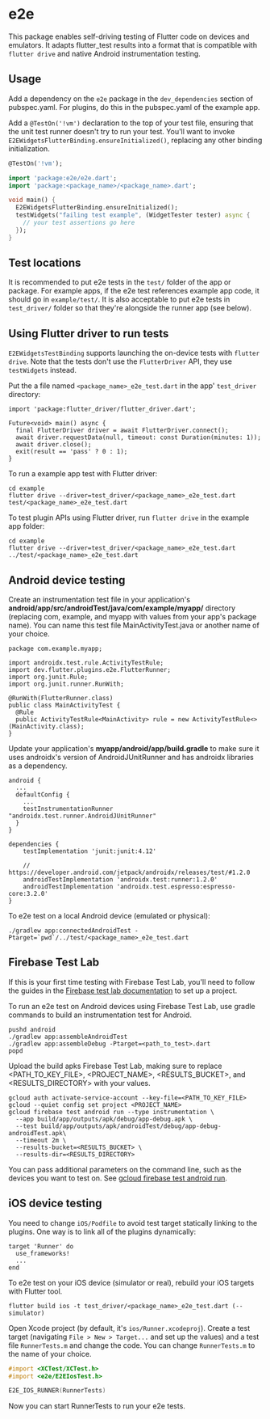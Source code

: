 # e2e

This package enables self-driving testing of Flutter code on devices and emulators.
It adapts flutter_test results into a format that is compatible with `flutter drive`
and native Android instrumentation testing.

## Usage

Add a dependency on the `e2e` package in the
`dev_dependencies` section of pubspec.yaml. For plugins, do this in the
pubspec.yaml of the example app.

Add a `@TestOn('!vm')` declaration to the top of your test file, ensuring
that the unit test runner doesn't try to run your test. You'll want to
invoke `E2EWidgetsFlutterBinding.ensureInitialized()`, replacing any other
binding initialization.

```dart
@TestOn('!vm');

import 'package:e2e/e2e.dart';
import 'package:<package_name>/<package_name>.dart';

void main() {
  E2EWidgetsFlutterBinding.ensureInitialized();
  testWidgets("failing test example", (WidgetTester tester) async {
    // your test assertions go here
  });
}
```

## Test locations

It is recommended to put e2e tests in the `test/` folder of the app or package.
For example apps, if the e2e test references example app code, it should go in
`example/test/`. It is also acceptable to put e2e tests in `test_driver/` folder
so that they're alongside the runner app (see below).

## Using Flutter driver to run tests

`E2EWidgetsTestBinding` supports launching the on-device tests with `flutter drive`.
Note that the tests don't use the `FlutterDriver` API, they use `testWidgets` instead.

Put the a file named `<package_name>_e2e_test.dart` in the app' `test_driver` directory:

```
import 'package:flutter_driver/flutter_driver.dart';

Future<void> main() async {
  final FlutterDriver driver = await FlutterDriver.connect();
  await driver.requestData(null, timeout: const Duration(minutes: 1));
  await driver.close();
  exit(result == 'pass' ? 0 : 1);
}
```

To run a example app test with Flutter driver:

```
cd example
flutter drive --driver=test_driver/<package_name>_e2e_test.dart test/<package_name>_e2e_test.dart
```

To test plugin APIs using Flutter driver, run `flutter drive` in the example app folder:

```
cd example
flutter drive --driver=test_driver/<package_name>_e2e_test.dart ../test/<package_name>_e2e_test.dart
```

## Android device testing

Create an instrumentation test file in your application's
**android/app/src/androidTest/java/com/example/myapp/** directory (replacing
com, example, and myapp with values from your app's package name). You can name
this test file MainActivityTest.java or another name of your choice.

```
package com.example.myapp;

import androidx.test.rule.ActivityTestRule;
import dev.flutter.plugins.e2e.FlutterRunner;
import org.junit.Rule;
import org.junit.runner.RunWith;

@RunWith(FlutterRunner.class)
public class MainActivityTest {
  @Rule
  public ActivityTestRule<MainActivity> rule = new ActivityTestRule<>(MainActivity.class);
}
```

Update your application's **myapp/android/app/build.gradle** to make sure it
uses androidx's version of AndroidJUnitRunner and has androidx libraries as a
dependency.

```
android {
  ...
  defaultConfig {
    ...
    testInstrumentationRunner "androidx.test.runner.AndroidJUnitRunner"
  }
}

dependencies {
    testImplementation 'junit:junit:4.12'

    // https://developer.android.com/jetpack/androidx/releases/test/#1.2.0
    androidTestImplementation 'androidx.test:runner:1.2.0'
    androidTestImplementation 'androidx.test.espresso:espresso-core:3.2.0'
}
```

To e2e test on a local Android device (emulated or physical):

```
./gradlew app:connectedAndroidTest -Ptarget=`pwd`/../test/<package_name>_e2e_test.dart
```

## Firebase Test Lab

If this is your first time testing with Firebase Test Lab, you'll need to follow
the guides in the [Firebase test lab
documentation](https://firebase.google.com/docs/test-lab/?gclid=EAIaIQobChMIs5qVwqW25QIV8iCtBh3DrwyUEAAYASAAEgLFU_D_BwE)
to set up a project.

To run an e2e test on Android devices using Firebase Test Lab, use gradle commands to build an
instrumentation test for Android.

```
pushd android
./gradlew app:assembleAndroidTest
./gradlew app:assembleDebug -Ptarget=<path_to_test>.dart
popd
```

Upload the build apks Firebase Test Lab, making sure to replace <PATH_TO_KEY_FILE>,
<PROJECT_NAME>, <RESULTS_BUCKET>, and <RESULTS_DIRECTORY> with your values.

```
gcloud auth activate-service-account --key-file=<PATH_TO_KEY_FILE>
gcloud --quiet config set project <PROJECT_NAME>
gcloud firebase test android run --type instrumentation \
  --app build/app/outputs/apk/debug/app-debug.apk \
  --test build/app/outputs/apk/androidTest/debug/app-debug-androidTest.apk\
  --timeout 2m \
  --results-bucket=<RESULTS_BUCKET> \
  --results-dir=<RESULTS_DIRECTORY>
```

You can pass additional parameters on the command line, such as the
devices you want to test on. See
[gcloud firebase test android run](https://cloud.google.com/sdk/gcloud/reference/firebase/test/android/run).

## iOS device testing

You need to change `iOS/Podfile` to avoid test target statically linking to the plugins. One way is to
link all of the plugins dynamically:

```
target 'Runner' do
  use_frameworks!
  ...
end
```

To e2e test on your iOS device (simulator or real), rebuild your iOS targets with Flutter tool.

```
flutter build ios -t test_driver/<package_name>_e2e_test.dart (--simulator)
```

Open Xcode project (by default, it's `ios/Runner.xcodeproj`). Create a test target
(navigating `File > New > Target...` and set up the values) and a test file `RunnerTests.m` and
change the code. You can change `RunnerTests.m` to the name of your choice.

```objective-c
#import <XCTest/XCTest.h>
#import <e2e/E2EIosTest.h>

E2E_IOS_RUNNER(RunnerTests)
```

Now you can start RunnerTests to run your e2e tests.

